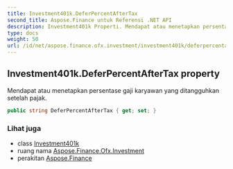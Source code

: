 ```yaml
---
title: Investment401k.DeferPercentAfterTax
second_title: Aspose.Finance untuk Referensi .NET API
description: Investment401k Properti. Mendapat atau menetapkan persentase gaji karyawan yang ditangguhkan setelah pajak.
type: docs
weight: 50
url: /id/net/aspose.finance.ofx.investment/investment401k/deferpercentaftertax/
---
```

## Investment401k.DeferPercentAfterTax property

Mendapat atau menetapkan persentase gaji karyawan yang ditangguhkan setelah pajak.

```csharp
public string DeferPercentAfterTax { get; set; }
```

### Lihat juga

* class [Investment401k](../)
* ruang nama [Aspose.Finance.Ofx.Investment](../../investment401k/)
* perakitan [Aspose.Finance](../../../)


